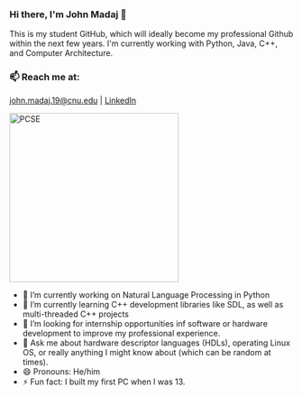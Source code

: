 ### Hi there, I'm John Madaj 👋 

  This is my student GitHub, which will ideally become my professional Github within the next few years. I'm currently working with Python, Java, C++, and Computer Architecture. 
  
### 📫 Reach me at: 
 [john.madaj.19@cnu.edu](mailto:john.madaj.19@cnu.edu) | 
[LinkedIn](https://www.linkedin.com/in/john-madaj-b953a9171)


<img src="https://user-images.githubusercontent.com/83408469/148995207-8e25ad29-f758-478e-ab8b-9b1340908719.png" alt="PCSE" width="300"/>

- 🔭 I’m currently working on Natural Language Processing in Python
- 🌱 I’m currently learning C++ development libraries like SDL, as well as multi-threaded C++ projects
- 🤔 I’m looking for internship opportunities inf software or hardware development to improve my professional experience.
- 💬 Ask me about hardware descriptor languages (HDLs), operating Linux OS, or really anything I might know about (which can be random at times).
- 😄 Pronouns: He/him
- ⚡ Fun fact: I built my first PC when I was 13.



